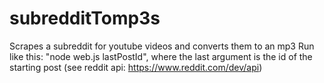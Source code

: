 subredditTomp3s
=========
Scrapes a subreddit for youtube videos and converts them to an mp3
Run like this: "node web.js lastPostId", where the last argument is the id of the starting post (see reddit api: https://www.reddit.com/dev/api)
